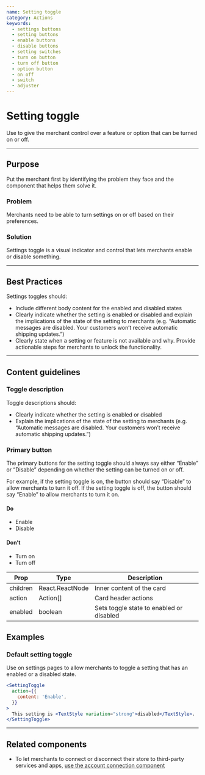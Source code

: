 ```yaml
---
name: Setting toggle
category: Actions
keywords:
  - settings buttons
  - setting buttons
  - enable buttons
  - disable buttons
  - setting switches
  - turn on button
  - turn off button
  - option button
  - on off
  - switch
  - adjuster
---
```


# Setting toggle
Use to give the merchant control over a feature or option that can be turned
on or off.

---

## Purpose

Put the merchant first by identifying the problem they face and the component that helps them solve it.

### Problem

Merchants need to be able to turn settings on or off based on their preferences.

### Solution

Settings toggle is a visual indicator and control that lets merchants
enable or disable something.

---

## Best Practices
Settings toggles should:

* Include different body content for the enabled and disabled states
* Clearly indicate whether the setting is enabled or disabled and explain the
implications of the state of the setting to merchants (e.g. “Automatic messages
are disabled. Your customers won’t receive automatic shipping updates.”)
* Clearly state when a setting or feature is not available and why. Provide
actionable steps for merchants to unlock the functionality.

---

## Content guidelines

### Toggle description
Toggle descriptions should:

* Clearly indicate whether the setting is enabled or disabled
* Explain the implications of the state of the setting to merchants
(e.g. “Automatic messages are disabled. Your customers won’t receive automatic
shipping updates.”)

### Primary button
The primary buttons for the setting toggle should always say either “Enable” or
“Disable” depending on whether the setting can be turned on or off.

For example, if the setting toggle is on, the button should say “Disable” to
allow merchants to turn it off. If the setting toggle is off, the button should
say “Enable” to allow merchants to turn it on.

<!-- usagelist -->
#### Do
- Enable
- Disable

#### Don’t
- Turn on
- Turn off
<!-- end -->

| Prop | Type | Description |
| ---- | ---- | ----------- |
| children | React.ReactNode | Inner content of the card |
| action | Action[] | Card header actions |
| enabled | boolean | Sets toggle state to enabled or disabled |

## Examples

### Default setting toggle

Use on settings pages to allow merchants to toggle a setting that has an enabled or a disabled state.

```jsx
<SettingToggle
  action={{
    content: 'Enable',
  }}
>
  This setting is <TextStyle variation="strong">disabled</TextStyle>.
</SettingToggle>
```

---

## Related components

* To let merchants to connect or disconnect their store to third-party services and apps, [use the account connection component](/components/actions/account-connection)
